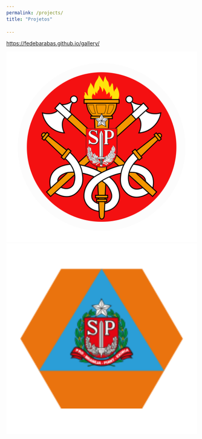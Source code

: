```yaml
---
permalink: /projects/
title: "Projetos"

---
```


https://fedebarabas.github.io/gallery/

<div class="row">
    <div class="col-xs-6 col-md-3">
        <a class="thumbnail" href="/bombeiro/">
            <img alt="..." src="https://raw.githubusercontent.com/michelmetran/sp_bombeiro/main/imgs/logo_bombeiros.png">
        </a>
    </div>
    <div class="col-xs-6 col-md-3">
        <a class="thumbnail" href="/defesacivil/">
            <img alt="..." src="https://raw.githubusercontent.com/michelmetran/sp_defesacivil/main/imgs/logo_defesacivil.png">
        </a>
    </div>
</div>


